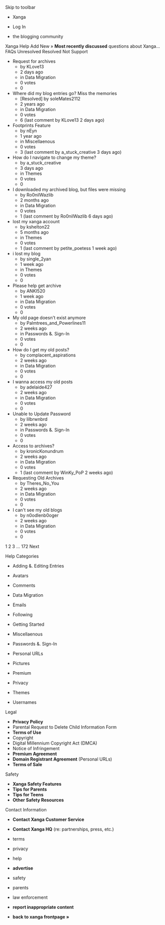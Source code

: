 Skip to toolbar

*   Xanga

*   Log In

*   the blogging community

Xanga Help Add New » **Most recently discussed** questions about Xanga… FAQs Unresolved Resolved Not Support

*   Request for archives
    *   by KLove13
    *   2 days ago
    *   in Data Migration
    *   0 votes
    *   0
*   Where did my blog entries go? Miss the memories
    *   \[Resolved\] by soleMates2112
    *   2 years ago
    *   in Data Migration
    *   0 votes
    *   6 (last comment by KLove13 2 days ago)
*   Footprints Feature
    *   by nEyn
    *   1 year ago
    *   in Miscellaenous
    *   0 votes
    *   3 (last comment by a\_stuck\_creative 3 days ago)
*   How do I navigate to change my theme?
    *   by a\_stuck\_creative
    *   3 days ago
    *   in Themes
    *   0 votes
    *   0
*   I downloaded my archived blog, but files were missing
    *   by Ro0nilWazlib
    *   2 months ago
    *   in Data Migration
    *   0 votes
    *   1 (last comment by Ro0nilWazlib 6 days ago)
*   lost my xanga account
    *   by kshelton22
    *   5 months ago
    *   in Themes
    *   0 votes
    *   1 (last comment by petite\_poetess 1 week ago)
*   i lost my blog
    *   by single\_2yan
    *   1 week ago
    *   in Themes
    *   0 votes
    *   0
*   Please help get archive
    *   by ANKI520
    *   1 week ago
    *   in Data Migration
    *   0 votes
    *   0
*   My old page doesn't exist anymore
    *   by Palmtrees\_and\_Powerlines11
    *   2 weeks ago
    *   in Passwords &. Sign-In
    *   0 votes
    *   0
*   How do I get my old posts?
    *   by complacent\_aspirations
    *   2 weeks ago
    *   in Data Migration
    *   0 votes
    *   0
*   I wanna access my old posts
    *   by adelaide427
    *   2 weeks ago
    *   in Data Migration
    *   0 votes
    *   0
*   Unable to Update Password
    *   by lilbrwnbrd
    *   2 weeks ago
    *   in Passwords &. Sign-In
    *   0 votes
    *   0
*   Access to archives?
    *   by kronicKonundrum
    *   2 weeks ago
    *   in Data Migration
    *   0 votes
    *   1 (last comment by WinKy\_PoP 2 weeks ago)
*   Requesting Old Archives
    *   by Theres\_No\_You
    *   2 weeks ago
    *   in Data Migration
    *   0 votes
    *   0
*   I can't see my old blogs
    *   by n0odlenb0oger
    *   2 weeks ago
    *   in Data Migration
    *   0 votes
    *   0

1 2 3 ... 172 Next

Help Categories

*   Adding &. Editing Entries
*   Avatars
*   Comments
*   Data Migration
*   Emails
*   Following
*   Getting Started
*   Miscellaenous

*   Passwords &. Sign-In
*   Personal URLs
*   Pictures
*   Premium
*   Privacy
*   Themes
*   Usernames

Legal

*   **Privacy Policy**
*   Parental Request to Delete Child Information Form
*   **Terms of Use**
*   Copyright
*   Digital Millennium Copyright Act (DMCA)
*   Notice of Infringement
*   **Premium Agreement**
*   **Domain Registrant Agreement** (Personal URLs)
*   **Terms of Sale**

Safety

*   **Xanga Safety Features**
*   **Tips for Parents**
*   **Tips for Teens**
*   **Other Safety Resources**

Contact Information

*   **Contact Xanga Customer Service**
*   **Contact Xanga HQ** (re: partnerships, press, etc.)

*   terms
*   privacy
*   help
*   **advertise**

*   safety
*   parents
*   law enforcement
*   **report inappropriate content**

*   **back to xanga frontpage »**